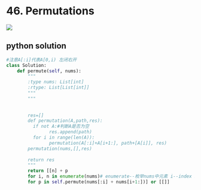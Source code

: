 # 46. Permutations
<img src="https://github.com/vampire1996/LeetCode/blob/master/Problems/1-100/46.Permutations/problem.png"/>

## python solution
```python
#注意A[:i]代表A[0,i) 左闭右开
class Solution:
    def permute(self, nums):
        """
        :type nums: List[int]
        :rtype: List[List[int]]
        """
        """
        
        
        res=[]
        def permutation(A,path,res): 
          if not A:#判断A是否为空
                res.append(path)
          for i in range(len(A)):
                permutation(A[:i]+A[i+1:], path+[A[i]], res)
        permutation(nums,[],res)
        
        return res
        """
        return [[n] + p
        for i, n in enumerate(nums)# enumerate--枚举nums中元素 i--index n--对应的值
        for p in self.permute(nums[:i] + nums[i+1:])] or [[]]
```
